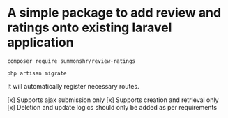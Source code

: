 # A simple package to add review and ratings onto existing laravel application

```
composer require summonshr/review-ratings
```

```
php artisan migrate
```

It will automatically register necessary routes.

[x] Supports ajax submission only
[x] Supports creation and retrieval only
[x] Deletion and update logics should only be added as per requirements